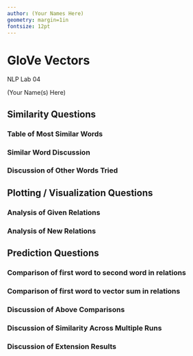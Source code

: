 ```yaml
---
author: (Your Names Here)
geometry: margin=1in
fontsize: 12pt
--- 
```


# GloVe Vectors

NLP Lab 04

(Your Name(s) Here) 


## Similarity Questions

### Table of Most Similar Words

### Similar Word Discussion

### Discussion of Other Words Tried


## Plotting / Visualization Questions

### Analysis of Given Relations

### Analysis of New Relations


## Prediction Questions

### Comparison of first word to second word in relations

### Comparison of first word to vector sum in relations

### Discussion of Above Comparisons

### Discussion of Similarity Across Multiple Runs

### Discussion of Extension Results
